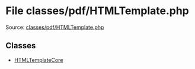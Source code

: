 File classes/pdf/HTMLTemplate.php
=========

Source: [classes/pdf/HTMLTemplate.php](https://github.com/PrestaShop/PrestaShop/blob/1.5.0.13/classes/pdf/HTMLTemplate.php)


Classes
-------

* [HTMLTemplateCore](class.HTMLTemplateCore.md)

